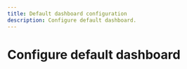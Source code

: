 ```yaml
---
title: Default dashboard configuration
description: Configure default dashboard.
---
```


# Configure default dashboard